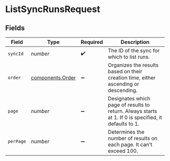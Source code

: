 # ListSyncRunsRequest


## Fields

| Field                                                                                                | Type                                                                                                 | Required                                                                                             | Description                                                                                          |
| ---------------------------------------------------------------------------------------------------- | ---------------------------------------------------------------------------------------------------- | ---------------------------------------------------------------------------------------------------- | ---------------------------------------------------------------------------------------------------- |
| `syncId`                                                                                             | *number*                                                                                             | :heavy_check_mark:                                                                                   | The ID of the sync for which to list runs.                                                           |
| `order`                                                                                              | [components.Order](../../models/shared/order.md)                                                     | :heavy_minus_sign:                                                                                   | Organizes the results based on their creation time, either ascending or descending.                  |
| `page`                                                                                               | *number*                                                                                             | :heavy_minus_sign:                                                                                   | Designates which page of results to return. Always starts at 1. If 0 is specified, it defaults to 1. |
| `perPage`                                                                                            | *number*                                                                                             | :heavy_minus_sign:                                                                                   | Determines the number of results on each page. It can't exceed 100.                                  |